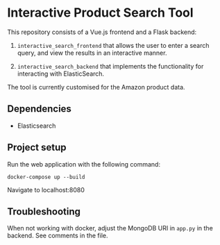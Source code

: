 # Interactive Product Search Tool

This repository consists of a Vue.js frontend and 
a Flask backend:

1. `interactive_search_frontend` 
  that allows the user to enter a search query, and view the results in an interactive manner.
  
2. `interactive_search_backend` that implements the functionality for interacting with ElasticSearch.
  
The tool is currently customised for the Amazon product data.

## Dependencies

- Elasticsearch

## Project setup

Run the web application with the following command:

```
docker-compose up --build
```

Navigate to localhost:8080

## Troubleshooting

When not working with docker, adjust the MongoDB URI in `app.py` in 
the backend. See comments in the file.